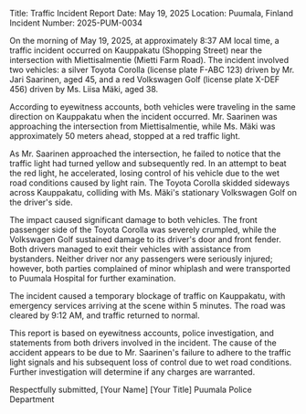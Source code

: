  Title: Traffic Incident Report
Date: May 19, 2025
Location: Puumala, Finland
Incident Number: 2025-PUM-0034

On the morning of May 19, 2025, at approximately 8:37 AM local time, a traffic incident occurred on Kauppakatu (Shopping Street) near the intersection with Miettisalmentie (Mietti Farm Road). The incident involved two vehicles: a silver Toyota Corolla (license plate F-ABC 123) driven by Mr. Jari Saarinen, aged 45, and a red Volkswagen Golf (license plate X-DEF 456) driven by Ms. Liisa Mäki, aged 38.

According to eyewitness accounts, both vehicles were traveling in the same direction on Kauppakatu when the incident occurred. Mr. Saarinen was approaching the intersection from Miettisalmentie, while Ms. Mäki was approximately 50 meters ahead, stopped at a red traffic light.

As Mr. Saarinen approached the intersection, he failed to notice that the traffic light had turned yellow and subsequently red. In an attempt to beat the red light, he accelerated, losing control of his vehicle due to the wet road conditions caused by light rain. The Toyota Corolla skidded sideways across Kauppakatu, colliding with Ms. Mäki's stationary Volkswagen Golf on the driver's side.

The impact caused significant damage to both vehicles. The front passenger side of the Toyota Corolla was severely crumpled, while the Volkswagen Golf sustained damage to its driver's door and front fender. Both drivers managed to exit their vehicles with assistance from bystanders. Neither driver nor any passengers were seriously injured; however, both parties complained of minor whiplash and were transported to Puumala Hospital for further examination.

The incident caused a temporary blockage of traffic on Kauppakatu, with emergency services arriving at the scene within 5 minutes. The road was cleared by 9:12 AM, and traffic returned to normal.

This report is based on eyewitness accounts, police investigation, and statements from both drivers involved in the incident. The cause of the accident appears to be due to Mr. Saarinen's failure to adhere to the traffic light signals and his subsequent loss of control due to wet road conditions. Further investigation will determine if any charges are warranted.

Respectfully submitted,
[Your Name]
[Your Title]
Puumala Police Department